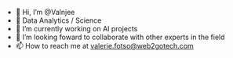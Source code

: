 - 👋 Hi, I’m @Valnjee
- 👀 Data Analytics / Science
- 🌱 I’m currently working on AI projects
- 💞️ I’m looking foward to collaborate with other experts in the field
- 📫 How to reach me at valerie.fotso@web2gotech.com

<!---
Valnjee/Valnjee is a ✨ Data Analytics / Scientist expert ✨ repository because its `README.md` (this file) appears on your GitHub profile.
You can click the Preview link to take a look at your changes.
--->
